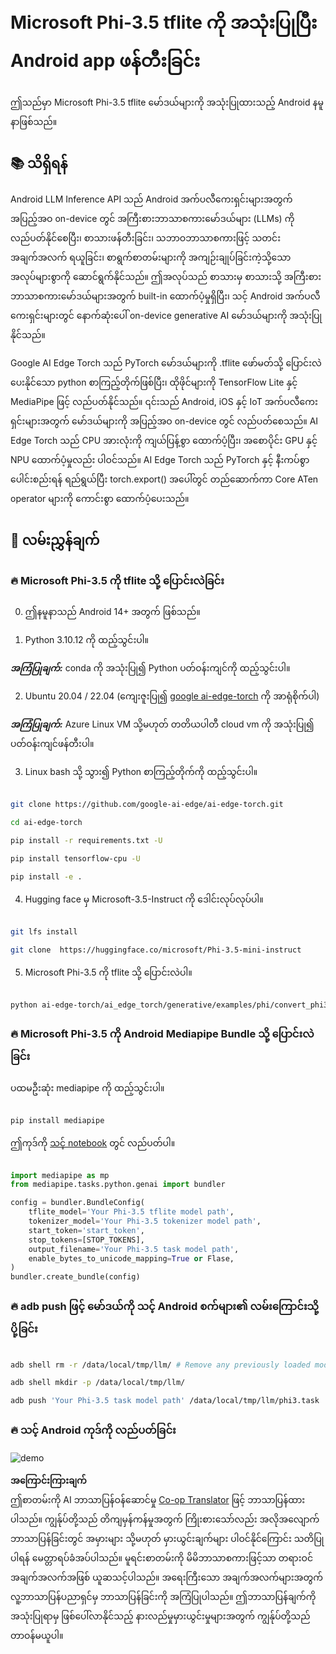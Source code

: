 <!--
CO_OP_TRANSLATOR_METADATA:
{
  "original_hash": "c4fe7f589d179be96a5577b0b8cba6aa",
  "translation_date": "2025-07-09T19:17:49+00:00",
  "source_file": "md/02.Application/01.TextAndChat/Phi3/UsingPhi35TFLiteCreateAndroidApp.md",
  "language_code": "my"
}
-->
# **Microsoft Phi-3.5 tflite ကို အသုံးပြုပြီး Android app ဖန်တီးခြင်း**

ဤသည်မှာ Microsoft Phi-3.5 tflite မော်ဒယ်များကို အသုံးပြုထားသည့် Android နမူနာဖြစ်သည်။

## **📚 သိရှိရန်**

Android LLM Inference API သည် Android အက်ပလီကေးရှင်းများအတွက် အပြည့်အဝ on-device တွင် အကြီးစားဘာသာစကားမော်ဒယ်များ (LLMs) ကို လည်ပတ်နိုင်စေပြီး၊ စာသားဖန်တီးခြင်း၊ သဘာဝဘာသာစကားဖြင့် သတင်းအချက်အလက် ရယူခြင်း၊ စာရွက်စာတမ်းများကို အကျဉ်းချုပ်ခြင်းကဲ့သို့သော အလုပ်များစွာကို ဆောင်ရွက်နိုင်သည်။ ဤအလုပ်သည် စာသားမှ စာသားသို့ အကြီးစားဘာသာစကားမော်ဒယ်များအတွက် built-in ထောက်ပံ့မှုရှိပြီး၊ သင့် Android အက်ပလီကေးရှင်းများတွင် နောက်ဆုံးပေါ် on-device generative AI မော်ဒယ်များကို အသုံးပြုနိုင်သည်။

Google AI Edge Torch သည် PyTorch မော်ဒယ်များကို .tflite ဖော်မတ်သို့ ပြောင်းလဲပေးနိုင်သော python စာကြည့်တိုက်ဖြစ်ပြီး၊ ထိုဖိုင်များကို TensorFlow Lite နှင့် MediaPipe ဖြင့် လည်ပတ်နိုင်သည်။ ၎င်းသည် Android, iOS နှင့် IoT အက်ပလီကေးရှင်းများအတွက် မော်ဒယ်များကို အပြည့်အဝ on-device တွင် လည်ပတ်စေသည်။ AI Edge Torch သည် CPU အားလုံးကို ကျယ်ပြန့်စွာ ထောက်ပံ့ပြီး၊ အစောပိုင်း GPU နှင့် NPU ထောက်ပံ့မှုလည်း ပါဝင်သည်။ AI Edge Torch သည် PyTorch နှင့် နီးကပ်စွာ ပေါင်းစည်းရန် ရည်ရွယ်ပြီး torch.export() အပေါ်တွင် တည်ဆောက်ကာ Core ATen operator များကို ကောင်းစွာ ထောက်ပံ့ပေးသည်။

## **🪬 လမ်းညွှန်ချက်**

### **🔥 Microsoft Phi-3.5 ကို tflite သို့ ပြောင်းလဲခြင်း**

0. ဤနမူနာသည် Android 14+ အတွက် ဖြစ်သည်။

1. Python 3.10.12 ကို ထည့်သွင်းပါ။

***အကြံပြုချက်:*** conda ကို အသုံးပြု၍ Python ပတ်ဝန်းကျင်ကို ထည့်သွင်းပါ။

2. Ubuntu 20.04 / 22.04 (ကျေးဇူးပြု၍ [google ai-edge-torch](https://github.com/google-ai-edge/ai-edge-torch) ကို အာရုံစိုက်ပါ)

***အကြံပြုချက်:*** Azure Linux VM သို့မဟုတ် တတိယပါတီ cloud vm ကို အသုံးပြု၍ ပတ်ဝန်းကျင်ဖန်တီးပါ။

3. Linux bash သို့ သွား၍ Python စာကြည့်တိုက်ကို ထည့်သွင်းပါ။

```bash

git clone https://github.com/google-ai-edge/ai-edge-torch.git

cd ai-edge-torch

pip install -r requirements.txt -U 

pip install tensorflow-cpu -U

pip install -e .

```

4. Hugging face မှ Microsoft-3.5-Instruct ကို ဒေါင်းလုပ်လုပ်ပါ။

```bash

git lfs install

git clone  https://huggingface.co/microsoft/Phi-3.5-mini-instruct

```

5. Microsoft Phi-3.5 ကို tflite သို့ ပြောင်းလဲပါ။

```bash

python ai-edge-torch/ai_edge_torch/generative/examples/phi/convert_phi3_to_tflite.py --checkpoint_path  Your Microsoft Phi-3.5-mini-instruct path --tflite_path Your Microsoft Phi-3.5-mini-instruct tflite path  --prefill_seq_len 1024 --kv_cache_max_len 1280 --quantize True

```

### **🔥 Microsoft Phi-3.5 ကို Android Mediapipe Bundle သို့ ပြောင်းလဲခြင်း**

ပထမဦးဆုံး mediapipe ကို ထည့်သွင်းပါ။

```bash

pip install mediapipe

```

ဤကုဒ်ကို [သင့် notebook](../../../../../../code/09.UpdateSamples/Aug/Android/convert/convert_phi.ipynb) တွင် လည်ပတ်ပါ။

```python

import mediapipe as mp
from mediapipe.tasks.python.genai import bundler

config = bundler.BundleConfig(
    tflite_model='Your Phi-3.5 tflite model path',
    tokenizer_model='Your Phi-3.5 tokenizer model path',
    start_token='start_token',
    stop_tokens=[STOP_TOKENS],
    output_filename='Your Phi-3.5 task model path',
    enable_bytes_to_unicode_mapping=True or Flase,
)
bundler.create_bundle(config)

```

### **🔥 adb push ဖြင့် မော်ဒယ်ကို သင့် Android စက်များ၏ လမ်းကြောင်းသို့ ပို့ခြင်း**

```bash

adb shell rm -r /data/local/tmp/llm/ # Remove any previously loaded models

adb shell mkdir -p /data/local/tmp/llm/

adb push 'Your Phi-3.5 task model path' /data/local/tmp/llm/phi3.task

```

### **🔥 သင့် Android ကုဒ်ကို လည်ပတ်ခြင်း**

![demo](../../../../../../imgs/02/android-tf/demo.png)

**အကြောင်းကြားချက်**  
ဤစာတမ်းကို AI ဘာသာပြန်ဝန်ဆောင်မှု [Co-op Translator](https://github.com/Azure/co-op-translator) ဖြင့် ဘာသာပြန်ထားပါသည်။ ကျွန်ုပ်တို့သည် တိကျမှန်ကန်မှုအတွက် ကြိုးစားသော်လည်း အလိုအလျောက် ဘာသာပြန်ခြင်းတွင် အမှားများ သို့မဟုတ် မှားယွင်းချက်များ ပါဝင်နိုင်ကြောင်း သတိပြုပါရန် မေတ္တာရပ်ခံအပ်ပါသည်။ မူရင်းစာတမ်းကို မိမိဘာသာစကားဖြင့်သာ တရားဝင်အချက်အလက်အဖြစ် ယူဆသင့်ပါသည်။ အရေးကြီးသော အချက်အလက်များအတွက် လူ့ဘာသာပြန်ပညာရှင်မှ ဘာသာပြန်ခြင်းကို အကြံပြုပါသည်။ ဤဘာသာပြန်ချက်ကို အသုံးပြုရာမှ ဖြစ်ပေါ်လာနိုင်သည့် နားလည်မှုမှားယွင်းမှုများအတွက် ကျွန်ုပ်တို့သည် တာဝန်မယူပါ။